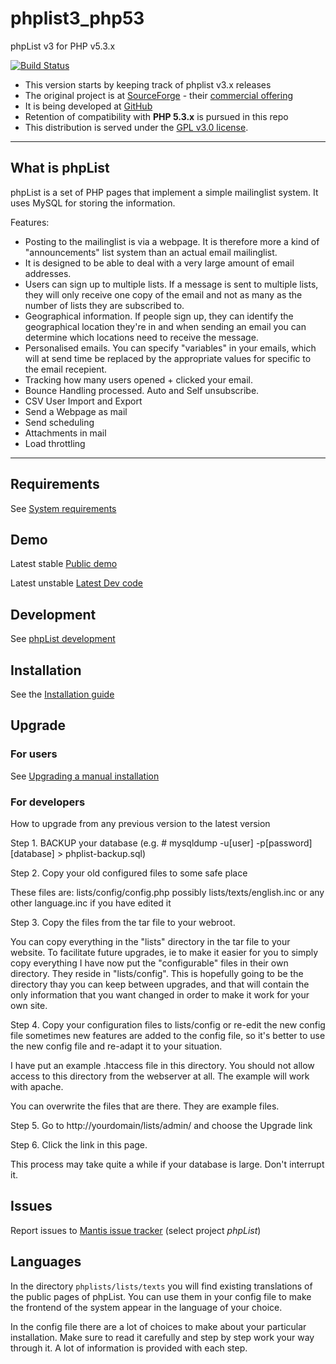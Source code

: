 # phplist3_php53
phpList v3 for PHP v5.3.x

[![Build Status](https://travis-ci.org/phpList/phplist3.svg?branch=master)](https://travis-ci.org/phpList/phplist3)

* This version starts by keeping track of phplist v3.x releases
* The original project is at [SourceForge](https://sourceforge.net/projects/phplist/) - their [commercial offering](http://www.phplist.com)
* It is being developed at [GitHub](https://github.com/phpList/phplist3)
* Retention of compatibility with **PHP 5.3.x** is pursued in this repo
* This distribution is served under the [GPL v3.0 license](https://www.gnu.org/licenses/gpl-3.0-standalone.html).

---

## What is phpList

phpList is a set of PHP pages that implement a simple mailinglist system. It uses MySQL for storing the information.

Features:

* Posting to the mailinglist is via a webpage. It is therefore more a kind of "announcements" list system than an actual email mailinglist.
* It is designed to be able to deal with a very large amount of email addresses.
* Users can sign up to multiple lists. If a message is sent to multiple lists, they will only receive one copy of the email and not as many as the number of lists they are subscribed to.
* Geographical information. If people sign up, they can identify the geographical location they're in and when sending an email you can determine which locations need to receive the message.
* Personalised emails. You can specify "variables" in your emails, which will at send time be replaced by the appropriate values for specific to the email recepient.
* Tracking how many users opened + clicked your email.
* Bounce Handling processed. Auto and Self unsubscribe.
* CSV User Import and Export
* Send a Webpage as mail
* Send scheduling
* Attachments in mail
* Load throttling

---

## Requirements
See [System requirements](https://resources.phplist.com/system)

## Demo

Latest stable [Public demo](http://demo.phplist.org/lists/admin/) 

Latest unstable [Latest Dev code](http://dev.phplist.com/lists/admin/)

## Development
See [phpList development](https://resources.phplist.com/develop/start)

## Installation
See the [Installation guide](https://www.phplist.org/manual/ch028_installation.xhtml)

## Upgrade

### For users

See [Upgrading a manual installation](https://www.phplist.org/manual/ch031_upgrading.xhtml)

### For developers

How to upgrade from any previous version to the latest version

Step 1. BACKUP your database
(e.g. # mysqldump -u[user] -p[password] [database] > phplist-backup.sql)

Step 2. Copy your old configured files to some safe place

These files are:
	lists/config/config.php
        possibly lists/texts/english.inc or any other language.inc if you have edited it

Step 3. Copy the files from the tar file to your webroot.

You can copy everything in the "lists" directory in the tar file to your website.
To facilitate future upgrades, ie to make it easier for you to simply copy
everything I have now put the "configurable" files in their own directory. They
reside in "lists/config". This is hopefully going to be the directory thay you can
keep between upgrades, and that will contain the only information that you want
changed in order to make it work for your own site.

Step 4. Copy your configuration files to lists/config or re-edit the new config file
sometimes new features are added to the config file, so it's better to use
the new config file and re-adapt it to your situation.

I have put an example .htaccess file in this directory. You should not allow
access to this directory from the webserver at all. The example will work with
apache.

You can overwrite the files that are there. They are example files.

Step 5. Go to http://yourdomain/lists/admin/ and choose the Upgrade link

Step 6. Click the link in this page.

This process may take quite a while if your database is large. Don't interrupt it.

## Issues

Report issues to [Mantis issue tracker](https://mantis.phplist.org/bug_report_page.php) (select project *phpList*)

## Languages
In the directory `phplists/lists/texts` you will find existing translations of the public
pages of phpList. You can use them in your config file to make the frontend of the system
appear in the language of your choice.

In the config file there are a lot of choices to make about your particular
installation. Make sure to read it carefully and step by step work your way through
it. A lot of information is provided with each step.
